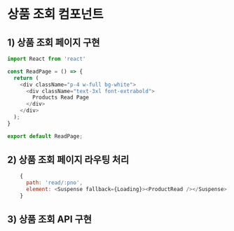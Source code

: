 # 상품 조회 컴포넌트
## 1) 상품 조회 페이지 구현
```javascript
import React from 'react'

const ReadPage = () => {
  return (
    <div className="p-4 w-full bg-white">
      <div className="text-3xl font-extrabold">
        Products Read Page
      </div>
    </div>
  );
}

export default ReadPage;
```

## 2) 상품 조회 페이지 라우팅 처리
```javascript
	{
      path: 'read/:pno',
      element: <Suspense fallback={Loading}><ProductRead /></Suspense>
    }
```

## 3) 상품 조회 API 구현
```javascript

```